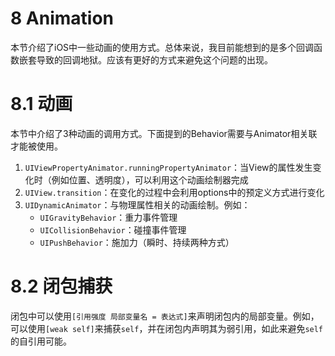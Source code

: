 # 8 Animation

本节介绍了iOS中一些动画的使用方式。总体来说，我目前能想到的是多个回调函数嵌套导致的回调地狱。应该有更好的方式来避免这个问题的出现。

# 8.1 动画

本节中介绍了3种动画的调用方式。下面提到的Behavior需要与Animator相关联才能被使用。

1. `UIViewPropertyAnimator.runningPropertyAnimator`：当View的属性发生变化时（例如位置、透明度），可以利用这个动画绘制器完成
2. `UIView.transition`：在变化的过程中会利用options中的预定义方式进行变化
3. `UIDynamicAnimator`：与物理属性相关的动画绘制。例如：
    - `UIGravityBehavior`：重力事件管理
    - `UICollisionBehavior`：碰撞事件管理
    - `UIPushBehavior`：施加力（瞬时、持续两种方式）

# 8.2 闭包捕获

闭包中可以使用`[引用强度 局部变量名 = 表达式]`来声明闭包内的局部变量。例如，可以使用`[weak self]`来捕获`self`，并在闭包内声明其为弱引用，如此来避免`self`的自引用可能。
